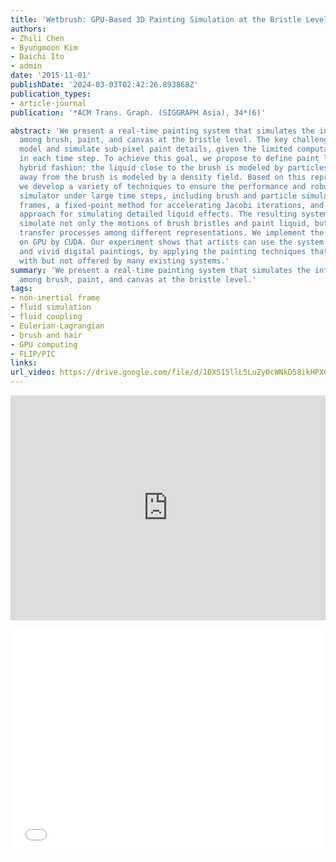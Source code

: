 ```yaml
---
title: 'Wetbrush: GPU-Based 3D Painting Simulation at the Bristle Level'
authors:
- Zhili Chen
- Byungmoon Kim
- Daichi Ito
- admin
date: '2015-11-01'
publishDate: '2024-03-03T02:42:26.893868Z'
publication_types:
- article-journal
publication: '*ACM Trans. Graph. (SIGGRAPH Asia), 34*(6)'

abstract: 'We present a real-time painting system that simulates the interactions
  among brush, paint, and canvas at the bristle level. The key challenge is how to
  model and simulate sub-pixel paint details, given the limited computational resource
  in each time step. To achieve this goal, we propose to define paint liquid in a
  hybrid fashion: the liquid close to the brush is modeled by particles, and the liquid
  away from the brush is modeled by a density field. Based on this representation,
  we develop a variety of techniques to ensure the performance and robustness of our
  simulator under large time steps, including brush and particle simulations in non-inertial
  frames, a fixed-point method for accelerating Jacobi iterations, and a new Eulerian-Lagrangian
  approach for simulating detailed liquid effects. The resulting system can realistically
  simulate not only the motions of brush bristles and paint liquid, but also the liquid
  transfer processes among different representations. We implement the whole system
  on GPU by CUDA. Our experiment shows that artists can use the system to draw realistic
  and vivid digital paintings, by applying the painting techniques that they are familiar
  with but not offered by many existing systems.'
summary: 'We present a real-time painting system that simulates the interactions
  among brush, paint, and canvas at the bristle level.'
tags:
- non-inertial frame
- fluid simulation
- fluid coupling
- Eulerian-Lagrangian
- brush and hair
- GPU computing
- FLIP/PIC
links:
url_video: https://drive.google.com/file/d/1DX515llL5LuZyOcWNkD58ikHPXG2X8xF/view
---
```


<p align="center">
<iframe width="100%" height="360" src="https://www.youtube.com/embed/gwyqh4d-WU8?si=l3QV_v4xTioQL2z7" title="YouTube video player" frameborder="0" allow="accelerometer; autoplay; clipboard-write; encrypted-media; gyroscope; picture-in-picture; web-share" allowfullscreen></iframe>
</p>
<p align="center">
<iframe width="100%" height="360" src="//player.bilibili.com/player.html?aid=340285792&bvid=BV1x94y1o77B&cid=563601299&p=1" scrolling="no" border="0" frameborder="no" framespacing="0" allowfullscreen="true"> </iframe>
</p>
